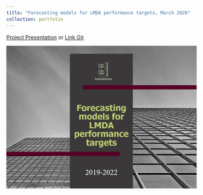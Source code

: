 ```yaml
---
title: "Forecasting models for LMDA performance targets, March 2020"
collection: portfolio
---
```


[Project Presentation](/files/LMDA.pdf "Project Presentation PDF") or [Link Git](https://github.com/karlabarcellos/karlabarcellos.github.io/blob/07cd7c4e068ec27f4334b5b4d6e3329c9171cf7d/files/LMDA.pdf "Link Git")

![alttext](/images/LMDA.PNG)

